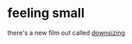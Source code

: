 # feeling small

there's a new film out called [downsizing](https://www.theguardian.com/film/2017/aug/30/downsizing-review-alexander-payne-matt-damon-venice-film-festival-2017)